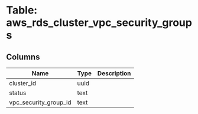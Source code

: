 
# Table: aws_rds_cluster_vpc_security_groups

## Columns
| Name        | Type           | Description  |
| ------------- | ------------- | -----  |
|cluster_id|uuid||
|status|text||
|vpc_security_group_id|text||
